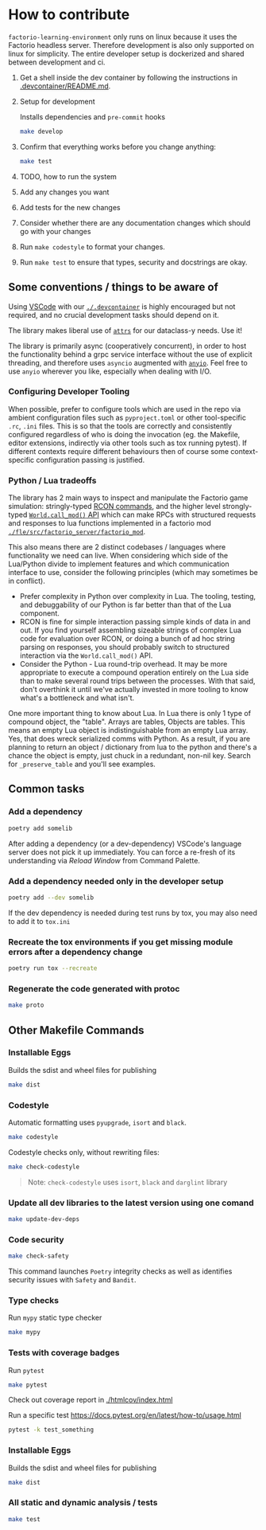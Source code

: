 # How to contribute

`factorio-learning-environment` only runs on linux because it uses the Factorio headless server. Therefore development is also only supported on linux for simplicity. The entire developer setup is dockerized and shared between development and ci.

1. Get a shell inside the dev container by following the instructions in [.devcontainer/README.md](.devcontainer/README.md).

1. Setup for development
    
    Installs dependencies and `pre-commit` hooks
    ```bash
    make develop
    ```

1. Confirm that everything works before you change anything:
    ```bash
    make test
    ```

1. TODO, how to run the system
1. Add any changes you want
1. Add tests for the new changes
1. Consider whether there are any documentation changes which should go with your changes
1. Run `make codestyle` to format your changes.
1. Run `make test` to ensure that types, security and docstrings are okay.

## Some conventions / things to be aware of

Using [VSCode](https://code.visualstudio.com/) with our [`./.devcontainer`](./.devcontainer) is highly encouraged but not required, and no crucial development tasks should depend on it.

The library makes liberal use of [`attrs`](https://www.attrs.org/en/stable/index.html) for our dataclass-y needs. Use it!

The library is primarily async (cooperatively concurrent), in order to host the functionality behind a grpc service interface without the use of explicit threading, and therefore uses `asyncio` augmented with [`anyio`](https://anyio.readthedocs.io/en/stable/index.html). Feel free to use `anyio` wherever you like, especially when dealing with I/O.

### Configuring Developer Tooling

When possible, prefer to configure tools which are used in the repo via ambient configuration files such as `pyproject.toml` or other tool-specific `.rc`, `.ini` files.
This is so that the tools are correctly and consistently configured regardless of who is doing the invocation (eg. the Makefile, editor extensions, indirectly via other tools such as tox running pytest). If different contexts require different behaviours then of course some context-specific configuration passing is justified.

### Python / Lua tradeoffs

The library has 2 main ways to inspect and manipulate the Factorio game simulation: stringly-typed [RCON commands](https://wiki.factorio.com/Console), and the higher level strongly-typed [`World.call_mod()` API](./fle/src/factorio_server/world.py) which can make RPCs with structured requests and responses to lua functions implemented in a factorio mod [`./fle/src/factorio_server/factorio_mod`](./fle/src/factorio_server/factorio_mod).

This also means there are 2 distinct codebases / languages where functionality we need can live. When considering which side of the Lua/Python divide to implement features and which communication interface to use, consider the following principles (which may sometimes be in conflict).

- Prefer complexity in Python over complexity in Lua. The tooling, testing, and debuggability of our Python is far better than that of the Lua component.
- RCON is fine for simple interaction passing simple kinds of data in and out. If you find yourself assembling sizeable strings of complex Lua code for evaluation over RCON, or doing a bunch of ad hoc string parsing on responses, you should probably switch to structured interaction via the `World.call_mod()` API.
- Consider the Python - Lua round-trip overhead. It may be more appropriate to execute a compound operation entirely on the Lua side than to make several round trips between the processes. With that said, don't overthink it until we've actually invested in more tooling to know what's a bottleneck and what isn't.

One more important thing to know about Lua. In Lua there is only 1 type of compound object, the "table". Arrays are tables, Objects are tables.
This means an empty Lua object is indistinguishable from an empty Lua array. Yes, that does wreck serialized comms with Python.
As a result, if you are planning to return an object / dictionary from lua to the python and there's a chance the object is empty, just chuck in a redundant, non-nil key. Search for `_preserve_table` and you'll see examples.

## Common tasks

### Add a dependency
```bash
poetry add somelib
```
After adding a dependency (or a dev-dependency) VSCode's language server does not pick it up immediately.
You can force a re-fresh of its understanding via *Reload Window* from Command Palette.

### Add a dependency needed only in the developer setup
```bash
poetry add --dev somelib
```
If the dev dependency is needed during test runs by tox, you may also need to add it to `tox.ini`

### Recreate the tox environments if you get missing module errors after a dependency change
```bash
poetry run tox --recreate
```

### Regenerate the code generated with protoc
```bash
make proto
```

## Other Makefile Commands

### Installable Eggs
Builds the sdist and wheel files for publishing
```bash
make dist
```

### Codestyle

Automatic formatting uses `pyupgrade`, `isort` and `black`.

```bash
make codestyle
```

Codestyle checks only, without rewriting files:

```bash
make check-codestyle
```

> Note: `check-codestyle` uses `isort`, `black` and `darglint` library

### Update all dev libraries to the latest version using one comand

```bash
make update-dev-deps
```

### Code security

```bash
make check-safety
```
This command launches `Poetry` integrity checks as well as identifies security issues with `Safety` and `Bandit`.

### Type checks

Run `mypy` static type checker

```bash
make mypy
```

### Tests with coverage badges

Run `pytest`

```bash
make pytest
```
Check out coverage report in [./htmlcov/index.html](./htmlcov/index.html)

Run a specific test https://docs.pytest.org/en/latest/how-to/usage.html

```bash
pytest -k test_something
```

### Installable Eggs
Builds the sdist and wheel files for publishing
```bash
make dist
```

### All static and dynamic analysis / tests

```bash
make test
```
